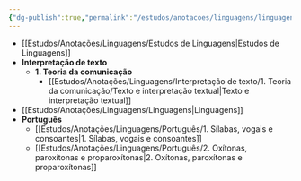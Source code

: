 ```yaml
---
{"dg-publish":true,"permalink":"/estudos/anotacoes/linguagens/linguagens/"}
---
```



- [[Estudos/Anotações/Linguagens/Estudos de Linguagens\|Estudos de Linguagens]]
- **Interpretação de texto**
	- **1. Teoria da comunicação**
		- [[Estudos/Anotações/Linguagens/Interpretação de texto/1. Teoria da comunicação/Texto e interpretação textual\|Texto e interpretação textual]]
- [[Estudos/Anotações/Linguagens/Linguagens\|Linguagens]]
- **Português**
	- [[Estudos/Anotações/Linguagens/Português/1. Sílabas, vogais e consoantes\|1. Sílabas, vogais e consoantes]]
	- [[Estudos/Anotações/Linguagens/Português/2. Oxítonas, paroxítonas e proparoxítonas\|2. Oxítonas, paroxítonas e proparoxítonas]]

